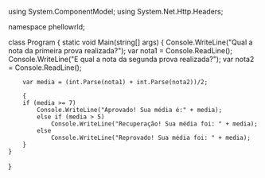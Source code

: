 ﻿using System.ComponentModel;
using System.Net.Http.Headers;

namespace phellowrld;

class Program
{
    static void Main(string[] args)
    {
        Console.WriteLine("Qual a nota da primeira prova realizada?");
        var nota1 = Console.ReadLine();
        Console.WriteLine("E qual a nota da segunda prova realizada?");
        var nota2 = Console.ReadLine();

        var media = (int.Parse(nota1) + int.Parse(nota2))/2;

        {
        if (media >= 7) 
            Console.WriteLine("Aprovado! Sua média é:" + media);
            else if (media > 5)
                Console.WriteLine("Recuperação! Sua média foi: " + media);
            else
                Console.WriteLine("Reprovado! Sua média foi: " + media);
        }
    }
}
